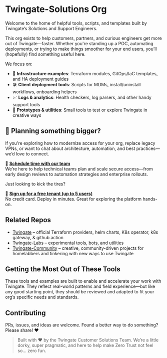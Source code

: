# Twingate-Solutions Org

Welcome to the home of helpful tools, scripts, and templates built by Twingate’s Solutions and Support Engineers.

This org exists to help customers, partners, and curious engineers get more out of Twingate—faster. Whether you're standing up a POC, automating deployments, or trying to make things smoother for your end users, you’ll (hopefully) find something useful here.

We focus on:

- 🧱 **Infrastructure examples**: Terraform modules, GitOps/IaC templates, and HA deployment guides
- 🛠 **Client deployment tools**: Scripts for MDMs, install/uninstall workflows, onboarding helpers
- 📈 **Logs & analytics**: Health checkers, log parsers, and other handy support tools
- 🧪 **Prototypes & utilities**: Small tools to test or explore Twingate in creative ways

## 👋 Planning something bigger?

If you're exploring how to modernize access for your org, replace legacy VPNs, or want to chat about architecture, automation, and best practices—we’d love to connect.

📅 **[Schedule time with our team](https://www.twingate.com/demo)**  
We’re here to help technical teams plan and scale secure access—from early design reviews to automation strategies and enterprise rollouts.

Just looking to kick the tires?

🧪 **[Sign up for a free tenant (up to 5 users)](https://auth.twingate.com/signup)**  
No credit card. Deploy in minutes. Great for exploring the platform hands-on.

## Related Repos

- [Twingate](https://github.com/twingate) – official Terraform providers, helm charts, K8s operator, k8s gateway, & github action
- [Twingate-Labs](https://github.com/twingate-labs) – experimental tools, bots, and utilities
- [Twingate-Community](https://github.com/twingate-community) – creative, community-driven projects for homelabbers and tinkering with new ways to use Twingate

## Getting the Most Out of These Tools

These tools and examples are built to enable and accelerate your work with Twingate. They reflect real-world patterns and field experience—but like any good starting point, they should be reviewed and adapted to fit your org’s specific needs and standards.

## Contributing

PRs, issues, and ideas are welcome. Found a better way to do something? Please share! ❤️

> Built with ❤️ by the Twingate Customer Solutions Team. We’re a little dorky, super pragmatic, and here to help make Zero Trust not feel so… zero fun.
